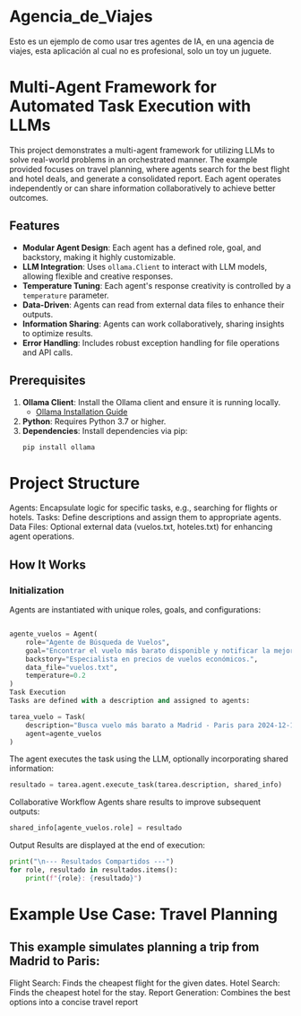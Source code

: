 # Agencia_de_Viajes

Esto es un ejemplo de como usar tres agentes de IA, en una agencia de viajes, esta aplicación al cual no es profesional, solo un toy un juguete.


# Multi-Agent Framework for Automated Task Execution with LLMs

This project demonstrates a multi-agent framework for utilizing LLMs to solve real-world problems in an orchestrated manner. The example provided focuses on travel planning, where agents search for the best flight and hotel deals, and generate a consolidated report. Each agent operates independently or can share information collaboratively to achieve better outcomes.

## Features

- **Modular Agent Design**: Each agent has a defined role, goal, and backstory, making it highly customizable.
- **LLM Integration**: Uses `ollama.Client` to interact with LLM models, allowing flexible and creative responses.
- **Temperature Tuning**: Each agent's response creativity is controlled by a `temperature` parameter.
- **Data-Driven**: Agents can read from external data files to enhance their outputs.
- **Information Sharing**: Agents can work collaboratively, sharing insights to optimize results.
- **Error Handling**: Includes robust exception handling for file operations and API calls.

## Prerequisites

1. **Ollama Client**: Install the Ollama client and ensure it is running locally.
   - [Ollama Installation Guide](https://ollama.com)
2. **Python**: Requires Python 3.7 or higher.
3. **Dependencies**: Install dependencies via pip:
   ```bash
   pip install ollama
   ```



# Project Structure

Agents: Encapsulate logic for specific tasks, e.g., searching for flights or hotels.
Tasks: Define descriptions and assign them to appropriate agents.
Data Files: Optional external data (vuelos.txt, hoteles.txt) for enhancing agent operations.

## How It Works

### Initialization

Agents are instantiated with unique roles, goals, and configurations:

```python

agente_vuelos = Agent(
    role="Agente de Búsqueda de Vuelos",
    goal="Encontrar el vuelo más barato disponible y notificar la mejor opción: vuelo, precio.",
    backstory="Especialista en precios de vuelos económicos.",
    data_file="vuelos.txt",
    temperature=0.2
)
Task Execution
Tasks are defined with a description and assigned to agents:
```

```python
tarea_vuelo = Task(
    description="Busca vuelo más barato a Madrid - Paris para 2024-12-15/2024-12-20.",
    agent=agente_vuelos
)
```

The agent executes the task using the LLM, optionally incorporating shared information:

```python
resultado = tarea.agent.execute_task(tarea.description, shared_info)
```

Collaborative Workflow
Agents share results to improve subsequent outputs:

```python
shared_info[agente_vuelos.role] = resultado
```

Output
Results are displayed at the end of execution:

```python
print("\n--- Resultados Compartidos ---")
for role, resultado in resultados.items():
    print(f"{role}: {resultado}")
```

# Example Use Case: Travel Planning
## This example simulates planning a trip from Madrid to Paris:

Flight Search: Finds the cheapest flight for the given dates.
Hotel Search: Finds the cheapest hotel for the stay.
Report Generation: Combines the best options into a concise travel report


